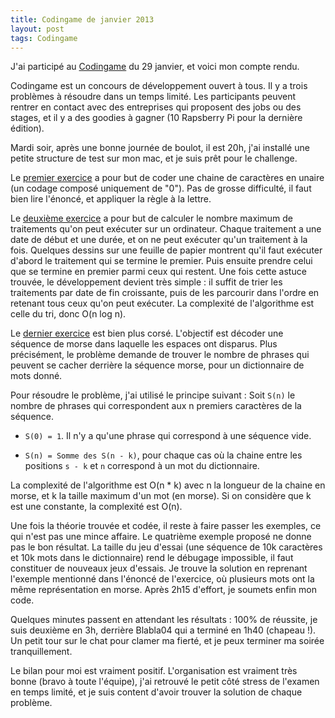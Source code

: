 ```yaml
---
title: Codingame de janvier 2013
layout: post
tags: Codingame
---        
```





J'ai participé au [Codingame](http://www.codingame.com/cg/) du 29 janvier, et voici mon compte rendu.

Codingame est un concours de développement ouvert à tous. Il y a trois problèmes à résoudre dans un temps limité. Les participants peuvent rentrer en contact avec des entreprises qui proposent des jobs ou des stages, et il y a des goodies à gagner (10 Rapsberry Pi pour la dernière édition).

Mardi soir, après une bonne journée de boulot, il est 20h, j'ai installé une petite structure de test sur mon mac, et je suis prêt pour le challenge.

Le [premier exercice](http://www.codingame.com/challenge_janvier_2013_question1) a pour but de coder une chaine de caractères en unaire (un codage composé uniquement de "0"). Pas de grosse difficulté, il faut bien lire l'énoncé, et appliquer la règle à la lettre.

Le [deuxième exercice](http://www.codingame.com/challenge_janvier_2013_question2) a pour but de calculer le nombre maximum de traitements qu'on peut exécuter sur un ordinateur. Chaque traitement a une date de début et une durée, et on ne peut exécuter qu'un traitement à la fois. 
Quelques dessins sur une feuille de papier montrent qu'il faut exécuter d'abord le traitement qui se termine le premier. Puis ensuite prendre celui que se termine en premier parmi ceux qui restent. Une fois cette astuce trouvée, le développement devient très simple : il suffit de trier les traitements par date de fin croissante, puis de les parcourir dans l'ordre en retenant tous ceux qu'on peut exécuter. La complexité de l'algorithme est celle du tri, donc O(n log n).

Le [dernier exercice](http://www.codingame.com/challenge_janvier_2013_question3) est bien plus corsé. L'objectif est décoder une séquence de morse dans laquelle les espaces ont disparus. Plus précisément, le problème demande de trouver le nombre de phrases qui peuvent se cacher derrière la séquence morse, pour un dictionnaire de mots donné.

Pour résoudre le problème, j'ai utilisé le principe suivant :
Soit `S(n)` le nombre de phrases qui correspondent aux n premiers caractères de la séquence.

- `S(0) = 1`. Il n'y a qu'une phrase qui correspond à une séquence vide.

- `S(n) = Somme des S(n - k)`, pour chaque cas où la chaine entre les positions `s - k` et `n` correspond à un mot du dictionnaire.

La complexité de l'algorithme est O(n * k) avec n la longueur de la chaine en morse, et k la taille maximum d'un mot (en morse). Si on considère que k est une constante, la complexité est O(n).

Une fois la théorie trouvée et codée, il reste à faire passer les exemples, ce qui n'est pas une mince affaire. Le quatrième exemple proposé ne donne pas le bon résultat. La taille du jeu d'essai (une séquence de 10k caractères et 10k mots dans le dictionnaire) rend le débugage impossible, il faut constituer de nouveaux jeux d'essais. Je trouve la solution en reprenant l'exemple mentionné dans l'énoncé de l'exercice, où plusieurs mots ont la même représentation en morse. Après 2h15 d'effort, je soumets enfin mon code.


Quelques minutes passent en attendant les résultats : 100% de réussite, je suis deuxième en 3h, derrière Blabla04 qui a terminé en 1h40 (chapeau !). Un petit tour sur le chat pour clamer ma fierté, et je peux terminer ma soirée tranquillement.

Le bilan pour moi est vraiment positif. L'organisation est vraiment très bonne (bravo à toute l'équipe), j'ai retrouvé le petit côté stress de l'examen en temps limité, et je suis content d'avoir trouver la solution de chaque problème. 


